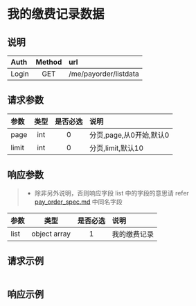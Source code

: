 # 我的缴费记录数据

## 说明

|  Auth  |  Method  |  url  |
| :----  | :----:   | :---- |
|  Login  |  GET  |  /me/payorder/listdata  |

## 请求参数

|  参数  |  类型  |  是否必选  |  说明  |
| :---- | :----: | :----:   | :----  |
| page | int | 0 | 分页,page,从0开始,默认0 |
| limit | int | 0 | 分页,limit,默认10 |

## 响应参数

> * 除非另外说明，否则响应字段 list 中的字段的意思请 refer [pay_order_spec.md](/pay_order_spec.md) 中同名字段

|  参数  |  类型  |  是否必选  |  说明  |
| :---- | :----: | :----:   | :----  |
|  list  |  object array  |  1  | 我的缴费记录 |


## 请求示例

```

```

## 响应示例

```

```